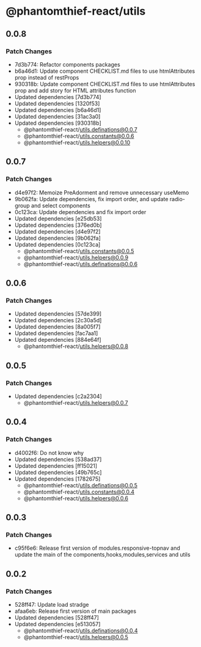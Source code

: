 # @phantomthief-react/utils

## 0.0.8

### Patch Changes

- 7d3b774: Refactor components packages
- b6a46d1: Update component CHECKLIST.md files to use htmlAttributes prop instead of restProps
- 930318b: Update component CHECKLIST.md files to use htmlAttributes prop and add story for HTML attributes function
- Updated dependencies [7d3b774]
- Updated dependencies [1320f53]
- Updated dependencies [b6a46d1]
- Updated dependencies [31ac3a0]
- Updated dependencies [930318b]
  - @phantomthief-react/utils.definations@0.0.7
  - @phantomthief-react/utils.constants@0.0.6
  - @phantomthief-react/utils.helpers@0.0.10

## 0.0.7

### Patch Changes

- d4e97f2: Memoize PreAdorment and remove unnecessary useMemo
- 9b062fa: Update dependencies, fix import order, and update radio-group and select components
- 0c123ca: Update dependencies and fix import order
- Updated dependencies [e25db53]
- Updated dependencies [376ed0b]
- Updated dependencies [d4e97f2]
- Updated dependencies [9b062fa]
- Updated dependencies [0c123ca]
  - @phantomthief-react/utils.constants@0.0.5
  - @phantomthief-react/utils.helpers@0.0.9
  - @phantomthief-react/utils.definations@0.0.6

## 0.0.6

### Patch Changes

- Updated dependencies [57de399]
- Updated dependencies [2c30a5d]
- Updated dependencies [8a005f7]
- Updated dependencies [fac7aa1]
- Updated dependencies [884e64f]
  - @phantomthief-react/utils.helpers@0.0.8

## 0.0.5

### Patch Changes

- Updated dependencies [c2a2304]
  - @phantomthief-react/utils.helpers@0.0.7

## 0.0.4

### Patch Changes

- d4002f6: Do not know why
- Updated dependencies [538ad37]
- Updated dependencies [ff15021]
- Updated dependencies [49b765c]
- Updated dependencies [1782675]
  - @phantomthief-react/utils.definations@0.0.5
  - @phantomthief-react/utils.constants@0.0.4
  - @phantomthief-react/utils.helpers@0.0.6

## 0.0.3

### Patch Changes

- c95f6e6: Release first version of modules.responsive-topnav and update the main of the components,hooks,modules,services and utils

## 0.0.2

### Patch Changes

- 528ff47: Update load stradge
- afaa6eb: Release first version of main packages
- Updated dependencies [528ff47]
- Updated dependencies [e513057]
  - @phantomthief-react/utils.definations@0.0.4
  - @phantomthief-react/utils.helpers@0.0.5
